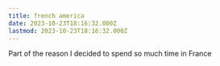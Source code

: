```yaml
---
title: french america
date: 2023-10-23T18:16:32.000Z
lastmod: 2023-10-23T18:16:32.000Z
---
```

Part of the reason I decided to spend so much time in France
